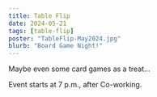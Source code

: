 ```yaml
---
title: Table Flip
date: 2024-05-21
tags: [table-flip]
poster: "TableFlip-May2024.jpg"
blurb: "Board Game Night!"
---
```


Maybe even some card games as a treat… 

Event starts at 7 p.m., after Co-working.